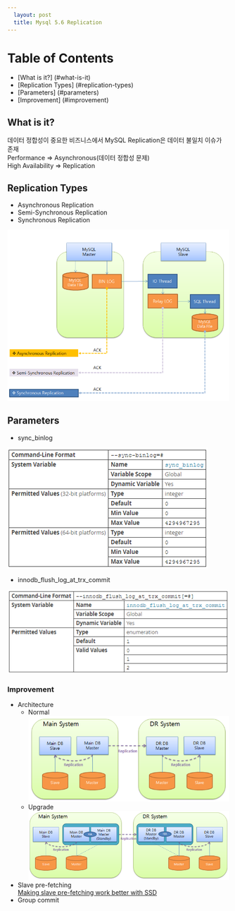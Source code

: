 ```yaml
---
  layout: post
  title: Mysql 5.6 Replication
---
```


# Table of Contents
- [What is it?] (#what-is-it)
- [Replication Types] (#replication-types)
- [Parameters] (#parameters)
- [Improvement] (#improvement)

## What is it?
데이터 정합성이 중요한 비즈니스에서 MySQL Replication은 데이터 불일치 이슈가 존재  
Performance => Asynchronous(데이터 정합성 문제)  
High Availability => Replication  

## Replication Types

* Asynchronous Replication
* Semi-Synchronous Replication
* Synchronous Replication

![Replication Types](/images/ReplicationTypes.PNG)

## Parameters
* sync_binlog  

![sync_binlog](/images/sync_binlog.png)

* innodb_flush_log_at_trx_commit

![innodb_flush_log_at_trx_commit](/images/innodb_flush_log_at_trx_commit.png)

### Improvement
* Architecture  
  - Normal  
  ![Before](/images/replication1.png)
  - Upgrade  
  ![After](/images/replication2.png)
* Slave pre-fetching  
[Making slave pre-fetching work better with SSD](http://yoshinorimatsunobu.blogspot.kr/2011/10/making-slave-pre-fetching-work-better.html)
* Group commit

